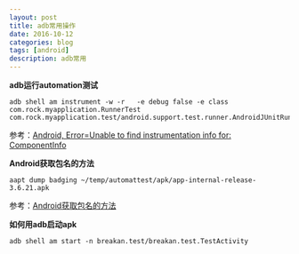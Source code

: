```yaml
---
layout: post
title: adb常用操作
date: 2016-10-12
categories: blog
tags: [android]
description: adb常用
---
```



**adb运行automation测试**  

```
adb shell am instrument -w -r   -e debug false -e class com.rock.myapplication.RunnerTest com.rock.myapplication.test/android.support.test.runner.AndroidJUnitRunner
```

参考：[Android, Error=Unable to find instrumentation info for: ComponentInfo](http://stackoverflow.com/questions/36753486/android-error-unable-to-find-instrumentation-info-for-componentinfo)

**Android获取包名的方法**

```
aapt dump badging ~/temp/automattest/apk/app-internal-release-3.6.21.apk 
```

参考：[Android获取包名的方法](http://blog.sina.com.cn/s/blog_5b478f870102v5bo.html)


**如何用adb启动apk**

```
adb shell am start -n breakan.test/breakan.test.TestActivity
```










